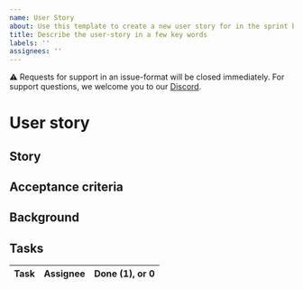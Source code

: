 ```yaml
---
name: User Story
about: Use this template to create a new user story for in the sprint backlog
title: Describe the user-story in a few key words
labels: ''
assignees: ''
---
```

⚠️ Requests for support in an issue-format will be closed immediately. For support questions, we welcome you to our [Discord](https://discord.gg/XGNBEKktkD).

# User story
<!--  
This is the template to create a user story. A user story should be finished in one sprint and deliver added value to the source code (product increment). A (draft) PR always references the user-story.
-->
## Story

<!--  
Your user story should be in the form:  As a <user> I want <feature> such that <benefit of feature/product increment>`
A user can be anybody who interacts with the Swarm code (node operator/app developer/client developer).
-->

## Acceptance criteria

<!--  
Clear and verifiable criteria to verify that a user story is completed. Things such as tests and documentation don't need to be included here (but are assumed to be done)
-->

## Background

<!--  
Mention here the reason of the user story, any technical details, link to meeting notes, architecture diagrams, etc. 
-->

## Tasks

<!--  
Tasks are actionable items, which may contain technical details. A user story is usually broken down in multiple tasks and assigned to a person. If you have many tasks, please consider making this user story an epic
-->

| Task | Assignee |  Done (1), or 0 |
| ------ |------------| -----|
<!--  ROW TEMPLATE HERE -->

<!--  
new row template below 
|  task | unassigned | 0 | 
-->
